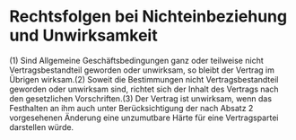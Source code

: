# Rechtsfolgen bei Nichteinbeziehung und Unwirksamkeit

(1) Sind Allgemeine Geschäftsbedingungen ganz oder teilweise nicht Vertragsbestandteil geworden oder unwirksam, so bleibt der Vertrag im Übrigen wirksam.(2) Soweit die Bestimmungen nicht Vertragsbestandteil geworden oder unwirksam sind, richtet sich der Inhalt des Vertrags nach den gesetzlichen Vorschriften.(3) Der Vertrag ist unwirksam, wenn das Festhalten an ihm auch unter Berücksichtigung der nach Absatz 2 vorgesehenen Änderung eine unzumutbare Härte für eine Vertragspartei darstellen würde. 

